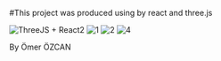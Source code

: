 #This project was produced using by react and three.js

![ThreeJS + React2](https://github.com/omerzcn/3D-Portfolio-Project/assets/129802937/12999b52-0226-451f-b285-01fed7a1a214)
![1](https://github.com/omerzcn/3D-Portfolio-Project/assets/129802937/f95fe14a-9b49-400a-a32c-f906f0459c82)
![2](https://github.com/omerzcn/3D-Portfolio-Project/assets/129802937/43a55756-6e33-402c-94eb-ab2879802b82)
![4](https://github.com/omerzcn/3D-Portfolio-Project/assets/129802937/08896c6f-92bc-463d-af0f-c604994bab8b)

By Ömer ÖZCAN
